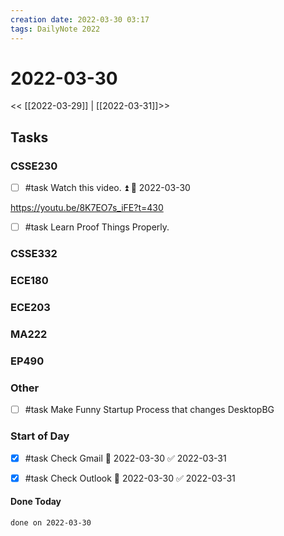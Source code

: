 ```yaml
---
creation date: 2022-03-30 03:17
tags: DailyNote 2022
---
```



# 2022-03-30

<< [[2022-03-29]] | [[2022-03-31]]>>

## Tasks

### CSSE230
- [ ] #task Watch this video. ⏫ 📅 2022-03-30

 https://youtu.be/8K7EO7s_iFE?t=430

- [ ] #task Learn Proof Things Properly.

### CSSE332

### ECE180

### ECE203

### MA222

### EP490

### Other
- [ ] #task Make Funny Startup Process that changes DesktopBG

### Start of Day
- [x] #task Check Gmail 📅 2022-03-30 ✅ 2022-03-31
- [x] #task Check Outlook 📅 2022-03-30 ✅ 2022-03-31




#### Done Today

```tasks
done on 2022-03-30
```